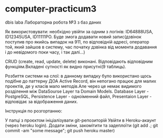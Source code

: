 # computer-practicum3
dbis laba
Лабораторна робота №3 з баз даних

Як використовувати: необхідно увійти за одним з логінів: ID64888USA, ID12345USA, ID11111PO.
Буде змога додавати новий запис(дзвінок поступив про якийсь випадок на 911, по відповідній адресі, оператор той, який зайшов в систему, час початку дзвінка від момента додавання і до невідомого поки часу, і так далі...)


CRUD (create, read, update, delete) виконані. Відповідають відповідним функціям.Вкладені сутності як видно присутні(9 таблиць).

Розбиття системи на слої: в данному випадку було використано щось подібне до паттерну ДОА Active Record, він непогано працює для малих проектів, де у класів мало методів.Але через це немає видимого розділення між DataSourse Layer та Domain Models. Database Layer - PostgreSQL, Persistence Layer - одноіменний файл, Presentaion Layer - відповідає за відображення даних.

Інструкція по розгортанню:

У папці з проєктом ініціалізувати git-репозиторій
Увійти в Heroku-акаунт (через heroku login).
Додати зміни, закомітити та задеплоїти (git add .; git commit -am "some message"; git push heroku master)
